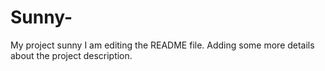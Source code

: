 # Sunny-
My project sunny
I am editing the README file. Adding some more details about the project description.
